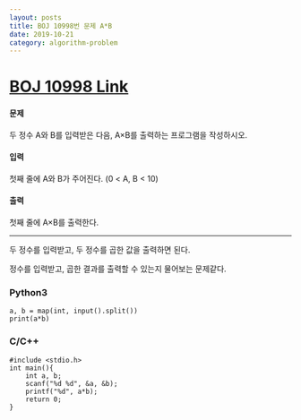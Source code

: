 ```yaml
---
layout: posts
title: BOJ 10998번 문제 A*B
date: 2019-10-21
category: algorithm-problem
---
```

# [BOJ 10998 Link](https://www.acmicpc.net/problem/10998)
#### 문제
두 정수 A와 B를 입력받은 다음, A×B를 출력하는 프로그램을 작성하시오.

#### 입력
첫째 줄에 A와 B가 주어진다. (0 < A, B < 10)

#### 출력
첫째 줄에 A×B를 출력한다.
- - -
두 정수를 입력받고, 두 정수를 곱한 값을 출력하면 된다.

정수를 입력받고, 곱한 결과를 출력할 수 있는지 물어보는 문제같다.
### Python3
```
a, b = map(int, input().split())
print(a*b)
```
### C/C++
```
#include <stdio.h>
int main(){
	int a, b;
    scanf("%d %d", &a, &b);
    printf("%d", a*b);
    return 0;
}
```